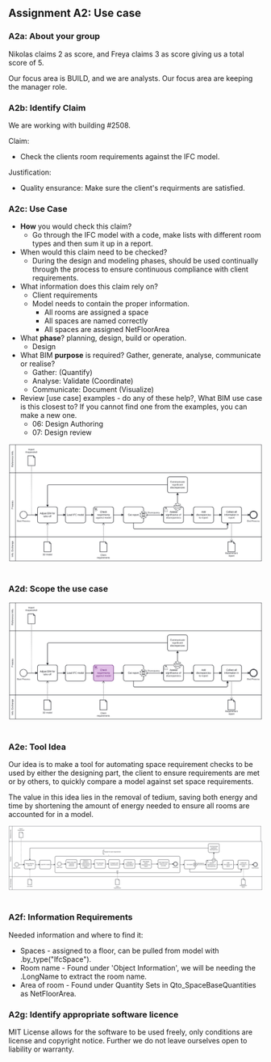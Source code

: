 ## Assignment A2: Use case
### A2a: About your group
Nikolas claims 2 as score, and Freya claims 3 as score giving us a total score of 5.

Our focus area is BUILD, and we are analysts. Our focus area are keeping the  manager role.

### A2b: Identify Claim
We are working with building #2508.

Claim:
- Check the clients room requirements against the IFC model.

Justification:
- Quality ensurance: Make sure the client's requirments are satisfied.

### A2c: Use Case

* **How** you would check this claim?
    - Go through the IFC model with a code, make lists with different room types and then sum it up in a report.
* When would this claim need to be checked?
    - During the design and modeling phases, should be used continually through the process to ensure continuous compliance with client requirements.
* What information does this claim rely on?
    - Client requirements
    - Model needs to contain the proper information.
        - All rooms are assigned a space
        - All spaces are named correctly
        - All spaces are assigned NetFloorArea
* What **phase**? planning, design, build or operation.
    - Design
* What BIM **purpose** is required? Gather, generate, analyse, communicate or realise?
    - Gather: (Quantify)
    - Analyse: Validate (Coordinate)
    - Communicate: Document (Visualize)
* Review [use case] examples - do any of these help?, What BIM use case is this closest to? If you cannot find one from the examples, you can make a new one.
    - 06: Design Authoring
    - 07: Design review

![Alt text](./IMG/A2C.svg)
<img scr="./IMG/A2C.svg">

### A2d: Scope the use case
![Alt text](./IMG/A2D.svg)
<img scr="./IMG/A2D.svg">

### A2e: Tool Idea
Our idea is to make a tool for automating space requirement checks to be used by either the designing part, the client to ensure requirements are met or by others, to quickly compare a model against set space requirements.

The value in this idea lies in the removal of tedium, saving both energy and time by shortening the amount of energy needed to ensure all rooms are accounted for in a model. 

![Alt text](./IMG/A2E.svg)
<img scr="./IMG/A2E.svg">

### A2f: Information Requirements
Needed information and where to find it:
- Spaces - assigned to a floor, can be pulled from model with .by_type("IfcSpace").
- Room name - Found under 'Object Information', we will be needing the .LongName to extract the room name.
- Area of room - Found under Quantity Sets in Qto_SpaceBaseQuantities as NetFloorArea.

### A2g: Identify appropriate software licence
MIT License allows for the software to be used freely, only conditions are license and copyright notice. Further we do not leave ourselves open to liability or warranty.
